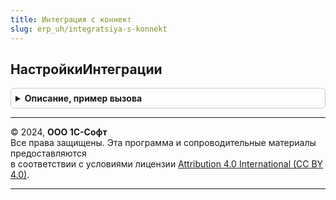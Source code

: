 ```yaml
---
title: Интеграция с коннект
slug: erp_uh/integratsiya-s-konnekt
---
```



## НастройкиИнтеграции
<details style="margin: 1em 0; padding: 0.5em; border: 1px solid #ccc; border-radius: 6px;">

<summary style="font-weight: bold; cursor: pointer;">Описание, пример вызова</summary>

```bsl

// Определяет пользовательские настройки интеграции с 1С-Коннект.
//
// Возвращаемое значение:
//  Структура - настройки интеграции текущего пользователя:
//   *ОтображатьКнопкуЗапуска - Булево - признак необходимости отображения кнопки интеграции;
//   *РасположениеФайла - Строка - расположение файла приложения 1С-Коннект.
//
Функция НастройкиИнтеграции() Экспорт
```

Пример вызова
```bsl
Результат = ИнтеграцияСКоннект.НастройкиИнтеграции() 
```
</details>

---

© 2024, **ООО 1С-Софт**  
Все права защищены. Эта программа и сопроводительные материалы предоставляются  
в соответствии с условиями лицензии [Attribution 4.0 International (CC BY 4.0)](https://creativecommons.org/licenses/by/4.0/legalcode).

---
